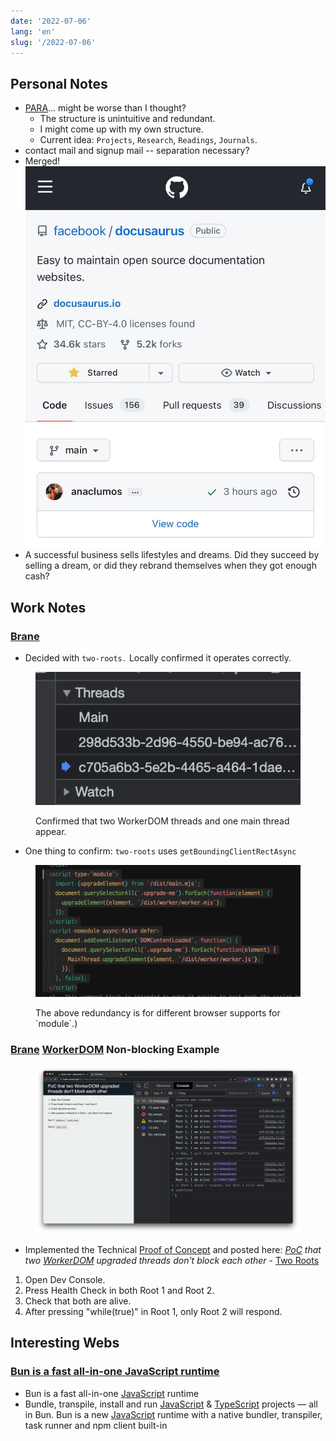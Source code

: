 ```yaml
---
date: '2022-07-06'
lang: 'en'
slug: '/2022-07-06'
---
```


## Personal Notes

- [PARA](./../.././docs/pages/PARA.md)... might be worse than I thought?
  - The structure is unintuitive and redundant.
  - I might come up with my own structure.
  - Current idea: `Projects`, `Research`, `Readings`, `Journals`.
- contact mail and signup mail -- separation necessary?
- Merged! ![1ED417.jpeg](./../.././docs/assets/1ED417.jpeg)
- A successful business sells lifestyles and dreams. Did they succeed by selling a dream, or did they rebrand themselves when they got enough cash?

## Work Notes

### [Brane](./../.././docs/pages/Brane.md)

- Decided with `two-roots.` Locally confirmed it operates correctly.


<figure>

![Confirmed that two WorkerDOM threads and one main thread appear.](../assets/3B652B.png)


<figcaption>Confirmed that two WorkerDOM threads and one main thread appear.</figcaption>
</figure>

- One thing to confirm: `two-roots` uses `getBoundingClientRectAsync`


<figure>

![The above redundancy is for different browser supports for `module`.)](../assets/54F5D2.png)


<figcaption>The above redundancy is for different browser supports for `module`.)</figcaption>
</figure>

### [Brane](./../.././docs/pages/Brane.md) [WorkerDOM](./../.././docs/pages/WorkerDOM.md) Non-blocking Example


<figure>

![3AB4D2.png](./../.././docs/assets/3AB4D2.png)


</figure>

- Implemented the Technical [Proof of Concept](./../.././docs/pages/Proof%20of%20Concept.md) and posted here: _[PoC](./../.././docs/pages/Proof%20of%20Concept.md) that two [WorkerDOM](./../.././docs/pages/WorkerDOM.md) upgraded threads don't block each other_ - [Two Roots](https://brane.vercel.app/two-roots-with-infinite-loop/)

1.  Open Dev Console.
2.  Press Health Check in both Root 1 and Root 2.
3.  Check that both are alive.
4.  After pressing "while(true)" in Root 1, only Root 2 will respond.

## Interesting Webs

### [Bun is a fast all-in-one JavaScript runtime](https://bun.sh/)

- Bun is a fast all-in-one [JavaScript](./../.././docs/pages/JavaScript.md) runtime
- Bundle, transpile, install and run [JavaScript](./../.././docs/pages/JavaScript.md) & [TypeScript](./../.././docs/pages/TypeScript.md) projects — all in Bun. Bun is a new [JavaScript](./../.././docs/pages/JavaScript.md) runtime with a native bundler, transpiler, task runner and npm client built-in

<head>
  <html lang="en-US"/>
</head>
